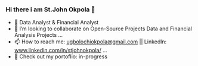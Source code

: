 ### Hi there i am St.John Okpola 👋
- 🔭 Data Analyst & Financial Analyst 
- 🤝 I’m looking to collaborate on Open-Source Projects Data and Financial Analysis Projects ...
- 📫 How to reach me: ugbolochiokpola@gmail.com || Linkedln: www.linkedin.com/in/stjohnokpola/  ...
- 💼 Check out my portoflio: in-progress
